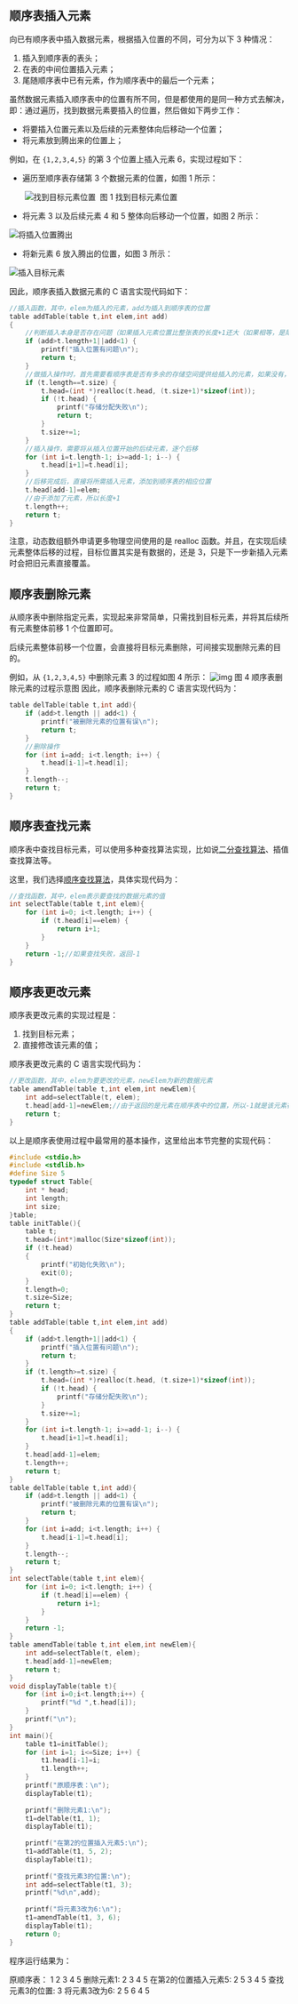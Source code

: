 ## 顺序表插入元素

向已有顺序表中插入数据元素，根据插入位置的不同，可分为以下 3 种情况：

1. 插入到顺序表的表头；
2. 在表的中间位置插入元素；
3. 尾随顺序表中已有元素，作为顺序表中的最后一个元素；


虽然数据元素插入顺序表中的位置有所不同，但是都使用的是同一种方式去解决，即：通过遍历，找到数据元素要插入的位置，然后做如下两步工作：

- 将要插入位置元素以及后续的元素整体向后移动一个位置；
- 将元素放到腾出来的位置上；


例如，在 `{1,2,3,4,5}` 的第 3 个位置上插入元素 6，实现过程如下：

- 遍历至顺序表存储第 3 个数据元素的位置，如图 1 所示：

    ​                             ![找到目标元素位置](http://c.biancheng.net/uploads/allimg/190426/1G315M34-0.gif)
    ​                                                              图 1 找到目标元素位置

- 将元素 3 以及后续元素 4 和 5 整体向后移动一个位置，如图 2 所示：

![将插入位置腾出](http://c.biancheng.net/uploads/allimg/190426/1G3152E2-1.gif)

- 将新元素 6 放入腾出的位置，如图 3 所示：

![插入目标元素](http://c.biancheng.net/uploads/allimg/190426/1G3155263-2.gif)


因此，顺序表插入数据元素的 C 语言实现代码如下：

```c
//插入函数，其中，elem为插入的元素，add为插入到顺序表的位置
table addTable(table t,int elem,int add)
{
    //判断插入本身是否存在问题（如果插入元素位置比整张表的长度+1还大（如果相等，是尾随的情况），或者插入的位置本身不存在，程序作为提示并自动退出）
    if (add>t.length+1||add<1) {
        printf("插入位置有问题\n");
        return t;
    }
    //做插入操作时，首先需要看顺序表是否有多余的存储空间提供给插入的元素，如果没有，需要申请
    if (t.length==t.size) {
        t.head=(int *)realloc(t.head, (t.size+1)*sizeof(int));
        if (!t.head) {
            printf("存储分配失败\n");
            return t;
        }
        t.size+=1;
    } 
    //插入操作，需要将从插入位置开始的后续元素，逐个后移
    for (int i=t.length-1; i>=add-1; i--) {
        t.head[i+1]=t.head[i];
    }
    //后移完成后，直接将所需插入元素，添加到顺序表的相应位置
    t.head[add-1]=elem;
    //由于添加了元素，所以长度+1
    t.length++;
    return t;
}
```

注意，动态数组额外申请更多物理空间使用的是 realloc 函数。并且，在实现后续元素整体后移的过程，目标位置其实是有数据的，还是 3，只是下一步新插入元素时会把旧元素直接覆盖。

## 顺序表删除元素

从顺序表中删除指定元素，实现起来非常简单，只需找到目标元素，并将其后续所有元素整体前移 1 个位置即可。

后续元素整体前移一个位置，会直接将目标元素删除，可间接实现删除元素的目的。

例如，从 `{1,2,3,4,5}` 中删除元素 3 的过程如图 4 所示：
                                                                                   ![img](http://c.biancheng.net/uploads/allimg/190426/1G31532D-3.gif)
                                                                                                     图 4 顺序表删除元素的过程示意图
因此，顺序表删除元素的 C 语言实现代码为：

```c
table delTable(table t,int add){
    if (add>t.length || add<1) {
        printf("被删除元素的位置有误\n");
        return t;
    }
    //删除操作
    for (int i=add; i<t.length; i++) {
        t.head[i-1]=t.head[i];
    }
    t.length--;
    return t;
}
```

## 顺序表查找元素

顺序表中查找目标元素，可以使用多种查找算法实现，比如说[二分查找算法](http://c.biancheng.net/view/3428.html)、插值查找算法等。

这里，我们选择[顺序查找算法](http://c.biancheng.net/view/3427.html)，具体实现代码为：

```c
//查找函数，其中，elem表示要查找的数据元素的值
int selectTable(table t,int elem){
    for (int i=0; i<t.length; i++) {
        if (t.head[i]==elem) {
            return i+1;
        }
    }
    return -1;//如果查找失败，返回-1
}
```

## 顺序表更改元素

顺序表更改元素的实现过程是：

1. 找到目标元素；
2. 直接修改该元素的值；


顺序表更改元素的 C 语言实现代码为：

```c
//更改函数，其中，elem为要更改的元素，newElem为新的数据元素
table amendTable(table t,int elem,int newElem){
    int add=selectTable(t, elem);
    t.head[add-1]=newElem;//由于返回的是元素在顺序表中的位置，所以-1就是该元素在数组中的下标
    return t;
}
```


以上是顺序表使用过程中最常用的基本操作，这里给出本节完整的实现代码：

```C
#include <stdio.h>
#include <stdlib.h>
#define Size 5
typedef struct Table{
    int * head;
    int length;
    int size;
}table;
table initTable(){
    table t;
    t.head=(int*)malloc(Size*sizeof(int));
    if (!t.head)
    {
        printf("初始化失败\n");
        exit(0);
    }
    t.length=0;
    t.size=Size;
    return t;
}
table addTable(table t,int elem,int add)
{
    if (add>t.length+1||add<1) {
        printf("插入位置有问题\n");
        return t;
    }
    if (t.length>=t.size) {
        t.head=(int *)realloc(t.head, (t.size+1)*sizeof(int));
        if (!t.head) {
            printf("存储分配失败\n");
        }
        t.size+=1;
    }
    for (int i=t.length-1; i>=add-1; i--) {
        t.head[i+1]=t.head[i];
    }
    t.head[add-1]=elem;
    t.length++;
    return t;
}
table delTable(table t,int add){
    if (add>t.length || add<1) {
        printf("被删除元素的位置有误\n");
        return t;
    }
    for (int i=add; i<t.length; i++) {
        t.head[i-1]=t.head[i];
    }
    t.length--;
    return t;
}
int selectTable(table t,int elem){
    for (int i=0; i<t.length; i++) {
        if (t.head[i]==elem) {
            return i+1;
        }
    }
    return -1;
}
table amendTable(table t,int elem,int newElem){
    int add=selectTable(t, elem);
    t.head[add-1]=newElem;
    return t;
}
void displayTable(table t){
    for (int i=0;i<t.length;i++) {
        printf("%d ",t.head[i]);
    }
    printf("\n");
}
int main(){
    table t1=initTable();
    for (int i=1; i<=Size; i++) {
        t1.head[i-1]=i;
        t1.length++;
    }
    printf("原顺序表：\n");
    displayTable(t1);
  
    printf("删除元素1:\n");
    t1=delTable(t1, 1);
    displayTable(t1);
  
    printf("在第2的位置插入元素5:\n");
    t1=addTable(t1, 5, 2);
    displayTable(t1);
  
    printf("查找元素3的位置:\n");
    int add=selectTable(t1, 3);
    printf("%d\n",add);
  
    printf("将元素3改为6:\n");
    t1=amendTable(t1, 3, 6);
    displayTable(t1);
    return 0;
}
```

程序运行结果为：

原顺序表：
1 2 3 4 5
删除元素1:
2 3 4 5
在第2的位置插入元素5:
2 5 3 4 5
查找元素3的位置:
3
将元素3改为6:
2 5 6 4 5